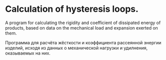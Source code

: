 # Calculation of hysteresis loops.

A program for calculating the rigidity and coefficient of dissipated energy of products, based on data on the mechanical load and expansion exerted on them.

Программа для расчёта жёсткости и коэффициента рассеянной энергии изделий, исходя из данных о механической нагрузки и удилнения, оказываемых на них.